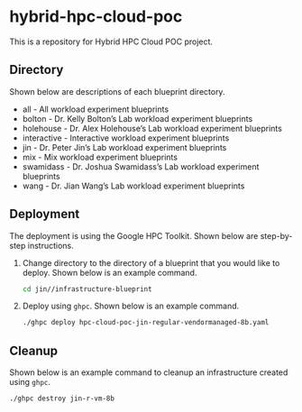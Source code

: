 # hybrid-hpc-cloud-poc

This is a repository for Hybrid HPC Cloud POC project.

## Directory

Shown below are descriptions of each blueprint directory.

* all - All workload experiment blueprints
* bolton - Dr. Kelly Bolton’s Lab workload experiment blueprints
* holehouse - Dr. Alex Holehouse’s Lab workload experiment blueprints
* interactive - Interactive workload experiment blueprints
* jin - Dr. Peter Jin’s Lab workload experiment blueprints
* mix - Mix workload experiment blueprints
* swamidass - Dr. Joshua Swamidass’s Lab workload experiment blueprints
* wang - Dr. Jian Wang’s Lab workload experiment blueprints

## Deployment

The deployment is using the Google HPC Toolkit.  Shown below are
step-by-step instructions.

1. Change directory to the directory of a blueprint that you would like to
   deploy.  Shown below is an example command.
   ```bash
   cd jin//infrastructure-blueprint
   ```
2. Deploy using `ghpc`.  Shown below is an example command.
   ```bash
   ./ghpc deploy hpc-cloud-poc-jin-regular-vendormanaged-8b.yaml
   ```

## Cleanup

Shown below is an example command to cleanup an infrastructure created using
`ghpc`.

```bash
./ghpc destroy jin-r-vm-8b
```

